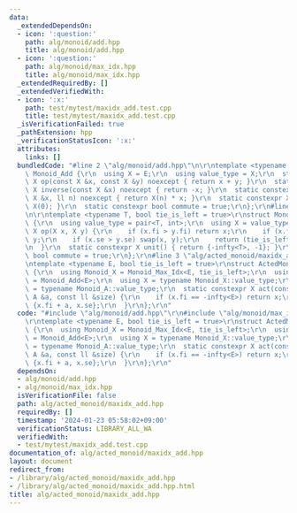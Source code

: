 ```yaml
---
data:
  _extendedDependsOn:
  - icon: ':question:'
    path: alg/monoid/add.hpp
    title: alg/monoid/add.hpp
  - icon: ':question:'
    path: alg/monoid/max_idx.hpp
    title: alg/monoid/max_idx.hpp
  _extendedRequiredBy: []
  _extendedVerifiedWith:
  - icon: ':x:'
    path: test/mytest/maxidx_add.test.cpp
    title: test/mytest/maxidx_add.test.cpp
  _isVerificationFailed: true
  _pathExtension: hpp
  _verificationStatusIcon: ':x:'
  attributes:
    links: []
  bundledCode: "#line 2 \"alg/monoid/add.hpp\"\n\r\ntemplate <typename E>\r\nstruct\
    \ Monoid_Add {\r\n  using X = E;\r\n  using value_type = X;\r\n  static constexpr\
    \ X op(const X &x, const X &y) noexcept { return x + y; }\r\n  static constexpr\
    \ X inverse(const X &x) noexcept { return -x; }\r\n  static constexpr X power(const\
    \ X &x, ll n) noexcept { return X(n) * x; }\r\n  static constexpr X unit() { return\
    \ X(0); }\r\n  static constexpr bool commute = true;\r\n};\r\n#line 2 \"alg/monoid/max_idx.hpp\"\
    \n\r\ntemplate <typename T, bool tie_is_left = true>\r\nstruct Monoid_Max_Idx\
    \ {\r\n  using value_type = pair<T, int>;\r\n  using X = value_type;\r\n  static\
    \ X op(X x, X y) {\r\n    if (x.fi > y.fi) return x;\r\n    if (x.fi < y.fi) return\
    \ y;\r\n    if (x.se > y.se) swap(x, y);\r\n    return (tie_is_left ? x : y);\r\
    \n  }\r\n  static constexpr X unit() { return {-infty<T>, -1}; }\r\n  static constexpr\
    \ bool commute = true;\r\n};\r\n#line 3 \"alg/acted_monoid/maxidx_add.hpp\"\n\r\
    \ntemplate <typename E, bool tie_is_left = true>\r\nstruct ActedMonoid_MaxIdx_Add\
    \ {\r\n  using Monoid_X = Monoid_Max_Idx<E, tie_is_left>;\r\n  using Monoid_A\
    \ = Monoid_Add<E>;\r\n  using X = typename Monoid_X::value_type;\r\n  using A\
    \ = typename Monoid_A::value_type;\r\n  static constexpr X act(const X &x, const\
    \ A &a, const ll &size) {\r\n    if (x.fi == -infty<E>) return x;\r\n    return\
    \ {x.fi + a, x.se};\r\n  }\r\n};\r\n"
  code: "#include \"alg/monoid/add.hpp\"\r\n#include \"alg/monoid/max_idx.hpp\"\r\n\
    \r\ntemplate <typename E, bool tie_is_left = true>\r\nstruct ActedMonoid_MaxIdx_Add\
    \ {\r\n  using Monoid_X = Monoid_Max_Idx<E, tie_is_left>;\r\n  using Monoid_A\
    \ = Monoid_Add<E>;\r\n  using X = typename Monoid_X::value_type;\r\n  using A\
    \ = typename Monoid_A::value_type;\r\n  static constexpr X act(const X &x, const\
    \ A &a, const ll &size) {\r\n    if (x.fi == -infty<E>) return x;\r\n    return\
    \ {x.fi + a, x.se};\r\n  }\r\n};\r\n"
  dependsOn:
  - alg/monoid/add.hpp
  - alg/monoid/max_idx.hpp
  isVerificationFile: false
  path: alg/acted_monoid/maxidx_add.hpp
  requiredBy: []
  timestamp: '2024-01-23 05:58:02+09:00'
  verificationStatus: LIBRARY_ALL_WA
  verifiedWith:
  - test/mytest/maxidx_add.test.cpp
documentation_of: alg/acted_monoid/maxidx_add.hpp
layout: document
redirect_from:
- /library/alg/acted_monoid/maxidx_add.hpp
- /library/alg/acted_monoid/maxidx_add.hpp.html
title: alg/acted_monoid/maxidx_add.hpp
---
```


